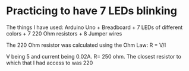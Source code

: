 # Practicing to have 7 LEDs blinking 

The things I have used: Arduino Uno + Breadboard + 7 LEDs of different colors + 7 220 Ohm resistors + 8 Jumper wires 

The 220 Ohm resistor was calculated using the Ohm Law: R = V/I 

V being 5 and current being 0.02A. R= 250 ohm. The closest resistor to which that I had access to was 220

